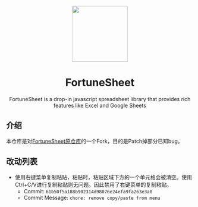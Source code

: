 <p align="center">
  <img align="center" src="logo.png" width="150px" height="150px" />
</p>
<h1 align="center">FortuneSheet</h1>
<p align="center">FortuneSheet is a drop-in javascript spreadsheet library that provides rich features like Excel and Google Sheets</p>

## 介绍
本仓库是对[FortuneSheet原仓库](https://github.com/ruilisi/fortune-sheet)的一个Fork，目的是Patch掉部分已知bug。

## 改动列表
- 使用右键菜单复制粘贴，粘贴时，粘贴区域下方的一个单元格会被清空。使用Ctrl+C/V进行复制粘贴则无问题。因此禁用了右键菜单的复制粘贴。
  - Commit: `61b50f5a188b902314d98076e24efa9fa263e3a0`
  - Commit Message: `chore: remove copy/paste from menu`